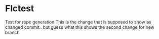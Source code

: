 # Flctest
Test for repo generation 
This is the change that is supposed to show as changed commit..
but guess what this shows the second change for new branch


